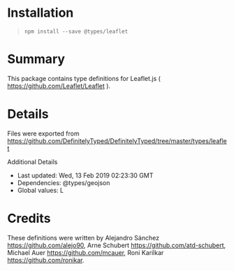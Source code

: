 # Installation
> `npm install --save @types/leaflet`

# Summary
This package contains type definitions for Leaflet.js ( https://github.com/Leaflet/Leaflet ).

# Details
Files were exported from https://github.com/DefinitelyTyped/DefinitelyTyped/tree/master/types/leaflet

Additional Details
 * Last updated: Wed, 13 Feb 2019 02:23:30 GMT
 * Dependencies: @types/geojson
 * Global values: L

# Credits
These definitions were written by Alejandro Sánchez <https://github.com/alejo90>, Arne Schubert <https://github.com/atd-schubert>, Michael Auer <https://github.com/mcauer>, Roni Karilkar <https://github.com/ronikar>.
